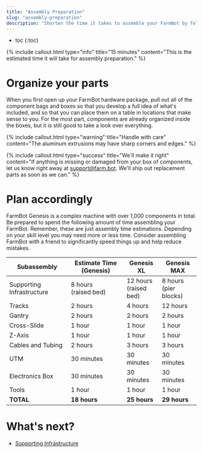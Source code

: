 ```yaml
---
title: "Assembly Preparation"
slug: "assembly-preparation"
description: "Shorten the time it takes to assemble your FarmBot by following these preliminary steps"
---
```


* toc
{:toc}


{%
include callout.html
type="info"
title="15 minutes"
content="This is the estimated time it will take for assembly preparation."
%}



# Organize your parts

When you first open up your FarmBot hardware package, pull out all of the component bags and boxes so that you develop a full idea of what's included, and so that you can place them on a table in locations that make sense to you. For the most part, components are already organized inside the boxes, but it is still good to take a look over everything.

{%
include callout.html
type="warning"
title="Handle with care"
content="The aluminum extrusions may have sharp corners and edges."
%}



{%
include callout.html
type="success"
title="We'll make it right"
content="If anything is missing or damaged from your box of components, let us know right away at [support@farm.bot](mailto:support@farm.bot). We'll ship out replacement parts as soon as we can."
%}



# Plan accordingly

FarmBot Genesis is a complex machine with over 1,000 components in total. Be prepared to spend the following amount of time assembling your FarmBot. Remember, these are just assembly time estimations. Depending on your skill level you may need more or less time. Consider assembling FarmBot with a friend to significantly speed things up and help reduce mistakes.

|Subassembly                   |Estimate Time (Genesis)       |Genesis XL                    |Genesis MAX                   |
|------------------------------|------------------------------|------------------------------|------------------------------|
|Supporting Infrastructure     |8 hours<br>(raised bed)       |12 hours<br>(raised bed)      |8 hours<br>(pier blocks)
|Tracks                        |2 hours                       |4 hours                       |12 hours
|Gantry                        |2 hours                       |2 hours                       |2 hours
|Cross-Slide                   |1 hour                        |1 hour                        |1 hour
|Z-Axis                        |1 hour                        |1 hour                        |1 hour
|Cables and Tubing             |2 hours                       |3 hours                       |3 hours
|UTM                           |30 minutes                    |30 minutes                    |30 minutes
|Electronics Box               |30 minutes                    |30 minutes                    |30 minutes
|Tools                         |1 hour                        |1 hour                        |1 hour
|**TOTAL**                     |**18 hours**                  |**25 hours**                  |**29 hours**


# What's next?

 * [Supporting Infrastructure](../supporting-infrastructure.md)

